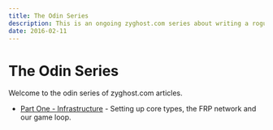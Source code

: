 ```yaml
---
title: The Odin Series
description: This is an ongoing zyghost.com series about writing a roguelike with FRP.  
date: 2016-02-11
---
```


The Odin Series
===============
Welcome to the odin series of zyghost.com articles.

* [Part One - Infrastructure][1] - Setting up core types, the FRP network and our game loop.

[1]: /articles/The-Odin-Series/Part-One
